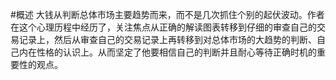 #概述
大钱从判断总体市场主要趋势而来，而不是几次抓住个别的起伏波动。作者在这个心理历程中经历了，关注焦点从正确的解读图表转移到仔细的审查自己的交易记录上，然后从审查自己的交易记录上再转移到对总体市场的大趋势的判断、自己内在性格的认识上。从而坚定了他要相信自己的判断并且耐心等待正确时机的重要性的观点。
